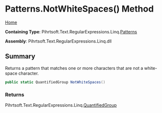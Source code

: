 # Patterns\.NotWhiteSpaces\(\) Method

[Home](../../../../../../README.md)

**Containing Type**: Pihrtsoft\.Text\.RegularExpressions\.Linq\.[Patterns](../README.md)

**Assembly**: Pihrtsoft\.Text\.RegularExpressions\.Linq\.dll

## Summary

Returns a pattern that matches one or more characters that are not a white\-space character\.

```csharp
public static QuantifiedGroup NotWhiteSpaces()
```

### Returns

Pihrtsoft\.Text\.RegularExpressions\.Linq\.[QuantifiedGroup](../../QuantifiedGroup/README.md)

